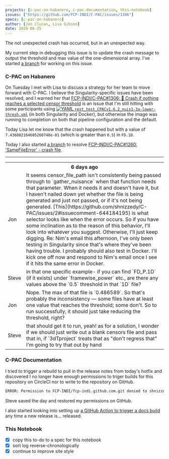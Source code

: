 ```yaml
---
projects: [c-pac-on-habanero, c-pac-documentation, this-notebook]
issues: ["https://github.com/FCP-INDI/C-PAC/issues/1306"]
specs: [c-pac-on-habanero]
author: [Jon Clucas, Lisa Gibson]
date: 2020-06-25
---
```


The not unexpected crash has occurred, but in an unexpected way.

My current step in debugging this issue is to update the crash message to output the threshold and max value of the one-dimensional array. I've started [a branch](https://github.com/FCP-INDI/C-PAC/tree/bugfix/1306/spike-censor-not-found) for working on this issue.

<!--more-->

### C-PAC on Habanero

On Tuesday I met with Lisa to discuss a strategy for her team to move forward with C-PAC. I believe the Singularity-specific issues have been resolved, and I warned her that [FCP-INDI/C-PAC#1306: 💬 Crash if nothing reaches a selected censor threshold](https://github.com/FCP-INDI/C-PAC/issues/1306) is an issue that I'm still hitting with some participants using [![YAML](https://avatars2.githubusercontent.com/u/69535?v=4&s=20) `rest_​test_​CPACv1.​6.​2_​nuis1-3a-lower-thresh.​yml`](https://raw.githubusercontent.com/shnizzedy/blob/095990b0d82c54895e8fc0993168dee637bc89e3/dev/circleci_data/rest_test_CPACv1.6.2_nuis1-3a-lower-thresh.yml) (in both Singularity and Docker), but otherwise the image was running to completion on both that pipeline configuration and the default.

Today Lisa let me know that the crash happened but with a value of `7.436882164605260748e-01` (which is greater than `0.5`) in `FD.1D`.

Today I also started [a branch](https://github.com/FCP-INDI/C-PAC/tree/bugfix/1260/same-file-error) to resolve [FCP-INDI/C-PAC#1260: 'SameFileError' - crash file](https://github.com/FCP-INDI/C-PAC/issues/1260).

---

<table class="conversation">
<tr><th colspan="2">6 days ago</th></tr>
<tr><td>Jon</td><td markdown="1">It seems censor_file_path isn't consistently being passed through to `gather_nuisance` when that function needs that parameter. When it needs it and doesn't have it, but I haven't nailed down yet whether the file is being generated and just not passed, or if it's not being generated. [This](https://github.com/shnizzedy/C-PAC/issues/2#issuecomment-644184195) is what selector looks like when the error occurs.
So if you have some inclination as to the reason of this behavior, I'll look into whatever you suggest. Otherwise, I'll just keep digging.
Re: Nim's email this afternoon, I've only been testing in Singularity since that's where they've been having trouble. I probably should also test in Docker. I'll kick one off now and respond to Nim's email once I see if it hits the same error in Docker.
</td></tr>
<tr><td>Steve</td><td markdown="1">in that one specific example- if you can find `FD_P.1D` (if it exists) under `framewise_power` etc., are there any values above the `0.5` threshold in that `1D` file?
</td></tr>
<tr><td>Jon</td><td markdown="1">Nope. The max of that file is `0.486589`. So that's probably the inconsistency — some files have at least one value that reaches the threshold; some don't.
So to run successfully, it should just take reducing the threshold, right?
</td></tr>
<tr><td>Steve</td><td markdown="1">
that should get it to run, yeah! as for a solution, I wonder if we should just write out a blank censors file and pass that in, if `3dTproject` treats that as "don't regress that"<br/>
I'm going to try that out by hand
</td></tr>
</table>

### C-PAC Documentation

I tried to trigger a rebuild to pull in the release notes from today's hotfix and discovered I no longer have enough permissions to triger builds for this repository on CircleCI nor to write to the repository on GitHub.

```BASH
ERROR: Permission to FCP-INDI/fcp-indi.github.com.git denied to shnizzedy.
```

Steve saved the day and restored my permissions on GitHub.

I also started looking into setting up [a GitHub Action to trigger a docs build](https://github.com/marketplace/actions/github-action-trigger-circleci-job) any time a new release is… released.

### This Notebook

- [x] copy this to-do to a spec for this notebook
- [x] sort log reverse-chronologically
- [x] continue to improve site style